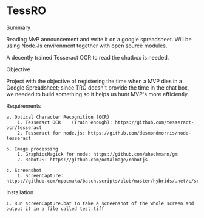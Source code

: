 # TessRO

Summary

Reading MvP announcement and write it on a google spreadsheet.
Will be using Node.Js environment together with open source modules.

A decently trained Tesseract OCR to read the chatbox is needed.


Objective

Project with the objective of registering the time when a MVP dies in a Google Spreadsheet; since TRO 
doesn't provide the time in the chat box, we needed to build something so it helps us hunt MVP's more
efficiently.

Requirements

	a. Optical Character Recognition (OCR)
		1. Tesseract OCR	(Train enough): https://github.com/tesseract-ocr/tesseract
		2. Tesseract for node.js: https://github.com/desmondmorris/node-tesseract
	
	b. Image processing
		1. GraphicsMagick for node: https://github.com/aheckmann/gm
		2. RobotJS: https://github.com/octalmage/robotjs

	c. Screenshot
		1. ScreenCapture: https://github.com/npocmaka/batch.scripts/blob/master/hybrids/.net/c/screenCapture.bat

Installation 

	1. Run screenCapture.bat to take a screenshot of the whole screen and output it in a file called test.tiff
